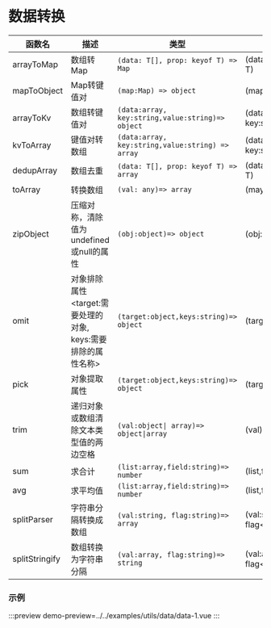 # 数据转换




| 函数名         | 描述                                                              | 类型                                             | 参数                                  | 返回值        |
| -------------- | ----------------------------------------------------------------- | ------------------------------------------------ | ------------------------------------- | ------------- |
| arrayToMap     | 数组转Map                                                         | `(data: T[], prop: keyof T) => Map`              | (data: T[], prop: keyof T)            | Map           |
| mapToObject    | Map转键值对                                                       | `(map:Map) => object  `                          | (map:Map )                            | object        |
| arrayToKv      | 数组转键值对                                                      | `(data:array, key:string,value:string)=> object` | (data:array, key:string,value:string) | object        |
| kvToArray      | 键值对转数组                                                      | `(data:array, key:string,value:string) => array` | (data:array, key:string,value:string) | array         |
| dedupArray     | 数组去重                                                          | `(data: T[], prop: keyof T) => array`            | (data: T[], prop: keyof T)            | array         |
| toArray        | 转换数组                                                          | `(val: any)=> array`                             | (maybeArray:[])                       | array         |
| zipObject      | 压缩对称，清除值为undefined或null的属性                           | `(obj:object)=> object`                          | (obj:any)                             | object        |
| omit           | 对象排除属性     <target:需要处理的对象, keys:需要排除的属性名称> | `(target:object,keys:string)=> object`           | (target, keys)                        | object        |
| pick           | 对象提取属性                                                      | `(target:object,keys:string)=> object`           | (target, keys)                        | object        |
| trim           | 递归对象或数组清除文本类型值的两边空格                            | `(val:object\| array)=> object\|array`           | (val)                                 | object\|array |
| sum            | 求合计                                                            | `(list:array,field:string)=> number`             | (list,field)                          | number        |
| avg            | 求平均值                                                          | `(list:array,field:string)=> number`             | (list,field)                          | number        |
| splitParser    | 字符串分隔转换成数组                                              | `(val:string, flag:string)=> array`              | (val:string, flag<','>:string)        | array         |
| splitStringify | 数组转换为字符串分隔                                              | `(val:array, flag:string)=> string`              | (val:array, flag<','>:string)         | string        |


### 示例

:::preview
demo-preview=../../examples/utils/data/data-1.vue
:::

